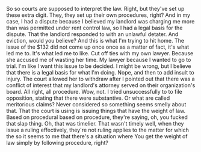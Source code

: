 So so courts are supposed to interpret the law. Right, but they've set up these extra digit. They, they set up their own procedures, right? And in my case, I had a dispute because I believed my landlord was charging me more than was permitted under rent control law, so I had a legal basis for the dispute. That the landlord responded to with an unlawful detater. And eviction, would you believe? And this is what I'm trying to hit home. The issue of the $132 did not come up once once as a matter of fact, it's what led me to. It's what led me to like. Cut off ties with my own lawyer. Because she accused me of wasting her time. My lawyer because I wanted to go to trial. I'm like I want this issue to be decided. I might be wrong, but I believe that there is a legal basis for what I'm doing. Nope, and then to add insult to injury. The court allowed her to withdraw after I pointed out that there was a conflict of interest that my landlord's attorney served on their organization's board. All right, all procedure. Wow, not. I tried unsuccessfully to to file opposition, stating that there were substantive. Or what are called meritorious claims? Never considered so something seems smelly about that. That the court is using is issuing things that have the weight of law. Based on procedural based on procedure, they're saying, oh, you fucked that slap thing. Oh, that was timelier. That wasn't timely well, when they issue a ruling effectively, they're not ruling applies to the matter for which the so it seems to me that there's a situation where You get the weight of law simply by following procedure, right?